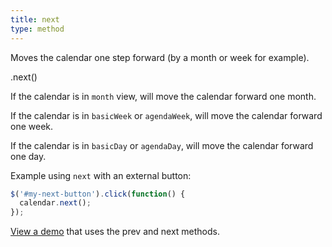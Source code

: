 ```yaml
---
title: next
type: method
---
```


Moves the calendar one step forward (by a month or week for example).

<div class='spec' markdown='1'>
.next()
</div>

If the calendar is in `month` view, will move the calendar forward one month.

If the calendar is in `basicWeek` or `agendaWeek`, will move the calendar forward one week.

If the calendar is in `basicDay` or `agendaDay`, will move the calendar forward one day.

Example using `next` with an external button:

```js
$('#my-next-button').click(function() {
  calendar.next();
});
```

[View a demo](date-api-buttons-demo) that uses the prev and next methods.
